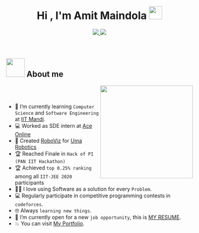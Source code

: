 
<h1 align="center">Hi , I'm Amit Maindola <img src="https://media.giphy.com/media/hvRJCLFzcasrR4ia7z/giphy.gif" width="35"></h1>
<p align="center">
  <a href="https://github.com/DenverCoder1/readme-typing-svg">
    <img src="https://readme-typing-svg.herokuapp.com?font=Time+New+Roman&color=%23D9CF36&size=25&center=true&vCenter=true&width=600&height=80&lines=Computer+Science+Student+@+IIT+Mandi;Full+Stack+Developer;Competitive+Programmer;Machine+Learning+Enthusiast">
  </a>
  <img src=https://miro.medium.com/max/1360/0*7Q3yvSIv_t0ioJ-Z.gif>
</p>


<br>

<p align="center"> 
<!-- 	<img src="https://komarev.com/ghpvc/?username=amitmaindola&label=Profile%20views&color=0047AB&style=plastic?" alt="7oSkaaa" height=25px, width=160px/>  -->
	<!---
		<a href = "https://commits.top/egypt.html" target="_blank">
			<img src="https://aktive.tk/egypt/7oSkaaa?color=red" alt="Most Active Users" target="_blank" height=25px, width=250px/> 
		</a>
  <a href = "https://commits.top/egypt.html" target="_blank">
		<img src="https://enfsgag3ayy6w9q.m.pipedream.net/&style=plastic" alt="7oSkaaa" target="_blank" height=25px, width=250px/> 
	</a>
	-->
	

</p>

	
## <picture><img src = "https://github.com/7oSkaaa/7oSkaaa/blob/main/Images/about_me.gif?raw=true" width = 50px></picture> About me

<picture> <img align="right" src="https://github.com/7oSkaaa/7oSkaaa/blob/main/Images/Right_Side.gif?raw=true" width = 250px></picture>

<br><br>

- :school: I’m currently learning `Computer Science` and `Software Engineering` at [IIT Mandi](https://www.iitmandi.ac.in/).
- :computer: Worked as SDE intern at [Ace Online](https://ace.online/)
- :robot: Created [RoboViz](https://github.com/amitmaindola/Roboviz-Documentation) for [Uma Robotics](https://umarobotics.com/)
- :trophy: Reached Finale in `Hack of PI (PAN IIT Hackathon)`
- :trophy: Achieved `top 0.25% ranking` among all `IIT-JEE 2020` participants
- :technologist: I love using Software as a solution for every `Problem`.
- :computer: Regularly participate in competitive programming contests in `codeforces`.
- :nerd_face: Always `learning new things`.
- :thinking: I’m currently open for a new `job opportunity`, this is [MY RESUME](http://amitmaindola.me).
- :boom: You can visit [My Portfolio](http://amitmaindola.me).
<br>




